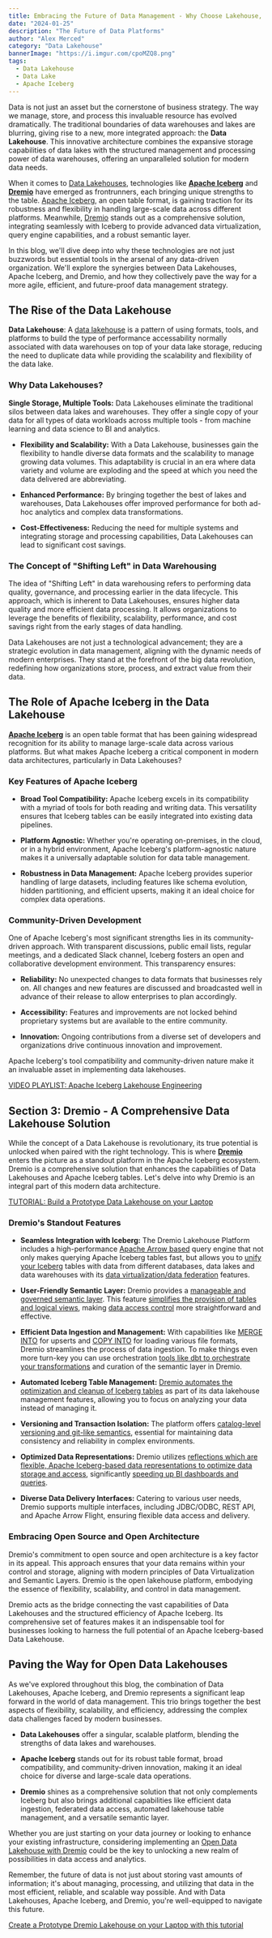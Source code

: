```yaml
---
title: Embracing the Future of Data Management - Why Choose Lakehouse, Iceberg, and Dremio?
date: "2024-01-25"
description: "The Future of Data Platforms"
author: "Alex Merced"
category: "Data Lakehouse"
bannerImage: "https://i.imgur.com/cpoMZQ8.png"
tags:
  - Data Lakehouse
  - Data Lake
  - Apache Iceberg
---
```


Data is not just an asset but the cornerstone of business strategy. The way we manage, store, and process this invaluable resource has evolved dramatically. The traditional boundaries of data warehouses and lakes are blurring, giving rise to a new, more integrated approach: the **Data Lakehouse**. This innovative architecture combines the expansive storage capabilities of data lakes with the structured management and processing power of data warehouses, offering an unparalleled solution for modern data needs.

When it comes to [Data Lakehouses](https://www.dremio.com/solutions/data-lakehouse/), technologies like [**Apache Iceberg**](https://bit.ly/am-iceberg-101) and [**Dremio**](https://bit.ly/am-dremio-get-started-external-blog) have emerged as frontrunners, each bringing unique strengths to the table. [Apache Iceberg](https://bit.ly/am-iceberg-101), an open table format, is gaining traction for its robustness and flexibility in handling large-scale data across different platforms. Meanwhile, [Dremio](https://bit.ly/am-dremio-get-started-external-blog) stands out as a comprehensive solution, integrating seamlessly with Iceberg to provide advanced data virtualization, query engine capabilities, and a robust semantic layer.

In this blog, we'll dive deep into why these technologies are not just buzzwords but essential tools in the arsenal of any data-driven organization. We'll explore the synergies between Data Lakehouses, Apache Iceberg, and Dremio, and how they collectively pave the way for a more agile, efficient, and future-proof data management strategy.

## The Rise of the Data Lakehouse

**Data Lakehouse**: A [data lakehouse](https://www.dremio.com/resources/guides/what-is-a-data-lakehouse/) is a pattern of using formats, tools, and platforms to build the type of performance accessability normally associated with data warehouses on top of your data lake storage, reducing the need to duplicate data while providing the scalability and flexibility of the data lake.

### Why Data Lakehouses?

**Single Storage, Multiple Tools:** Data Lakehouses eliminate the traditional silos between data lakes and warehouses. They offer a single copy of your data for all types of data workloads across multiple tools - from machine learning and data science to BI and analytics.

- **Flexibility and Scalability:** With a Data Lakehouse, businesses gain the flexibility to handle diverse data formats and the scalability to manage growing data volumes. This adaptability is crucial in an era where data variety and volume are exploding and the speed at which you need the data delivered are abbreviating.

- **Enhanced Performance:** By bringing together the best of lakes and warehouses, Data Lakehouses offer improved performance for both ad-hoc analytics and complex data transformations.

- **Cost-Effectiveness:** Reducing the need for multiple systems and integrating storage and processing capabilities, Data Lakehouses can lead to significant cost savings.

### The Concept of "Shifting Left" in Data Warehousing

The idea of "Shifting Left" in data warehousing refers to performing data quality, governance, and processing earlier in the data lifecycle. This approach, which is inherent to Data Lakehouses, ensures higher data quality and more efficient data processing. It allows organizations to leverage the benefits of flexibility, scalability, performance, and cost savings right from the early stages of data handling.

Data Lakehouses are not just a technological advancement; they are a strategic evolution in data management, aligning with the dynamic needs of modern enterprises. They stand at the forefront of the big data revolution, redefining how organizations store, process, and extract value from their data.

## The Role of Apache Iceberg in the Data Lakehouse

[**Apache Iceberg**](https://bit.ly/am-iceberg-101) is an open table format that has been gaining widespread recognition for its ability to manage large-scale data across various platforms. But what makes Apache Iceberg a critical component in modern data architectures, particularly in Data Lakehouses?

### Key Features of Apache Iceberg

- **Broad Tool Compatibility:** Apache Iceberg excels in its compatibility with a myriad of tools for both reading and writing data. This versatility ensures that Iceberg tables can be easily integrated into existing data pipelines.

- **Platform Agnostic:** Whether you're operating on-premises, in the cloud, or in a hybrid environment, Apache Iceberg's platform-agnostic nature makes it a universally adaptable solution for data table management.

- **Robustness in Data Management:** Apache Iceberg provides superior handling of large datasets, including features like schema evolution, hidden partitioning, and efficient upserts, making it an ideal choice for complex data operations.

### Community-Driven Development

One of Apache Iceberg's most significant strengths lies in its community-driven approach. With transparent discussions, public email lists, regular meetings, and a dedicated Slack channel, Iceberg fosters an open and collaborative development environment. This transparency ensures:

- **Reliability:** No unexpected changes to data formats that businesses rely on. All changes and new features are discussed and broadcasted well in advance of their release to allow enterprises to plan accordingly.

- **Accessibility:** Features and improvements are not locked behind proprietary systems but are available to the entire community.

- **Innovation:** Ongoing contributions from a diverse set of developers and organizations drive continuous innovation and improvement.

Apache Iceberg's tool compatibility and community-driven nature make it an invaluable asset in implementing data lakehouses.

[VIDEO PLAYLIST: Apache Iceberg Lakehouse Engineering](https://bit.ly/am-iceberg-lakehouse-engineering)

## Section 3: Dremio - A Comprehensive Data Lakehouse Solution

While the concept of a Data Lakehouse is revolutionary, its true potential is unlocked when paired with the right technology. This is where [**Dremio**](https://bit.ly/am-dremio-get-started-external-blog) enters the picture as a standout platform in the Apache Iceberg ecosystem. Dremio is a comprehensive solution that enhances the capabilities of Data Lakehouses and Apache Iceberg tables. Let's delve into why Dremio is an integral part of this modern data architecture.

[TUTORIAL: Build a Prototype Data Lakehouse on your Laptop](https://bit.ly/am-dremio-lakehouse-laptop)

### Dremio's Standout Features

- **Seamless Integration with Iceberg:** The Dremio Lakehouse Platform includes a high-performance [Apache Arrow based](https://www.dremio.com/blog/connecting-to-dremio-using-apache-arrow-flight-in-python/) query engine that not only makes querying Apache Iceberg tables fast, but allows you to [unify your Iceberg](https://www.dremio.com/blog/overcoming-data-silos-how-dremio-unifies-disparate-data-sources-for-seamless-analytics/) tables with data from different databases, data lakes and data warehouses with its [data virtualization/data federation](https://docs.dremio.com/cloud/sonar/data-sources/) features. 

- **User-Friendly Semantic Layer:** Dremio provides a [manageable and governed semantic layer](https://www.dremio.com/resources/guides/what-is-a-semantic-layer/). This feature [simplifies the provision of tables and logical views](https://www.dremio.com/blog/virtual-data-marts-101-the-benefits-and-how-to/), making [data access control](https://docs.dremio.com/cloud/security/access-control/) more straightforward and effective.

- **Efficient Data Ingestion and Management:** With capabilities like [MERGE INTO](https://docs.dremio.com/cloud/reference/sql/commands/merge/) for upserts and [COPY INTO](https://docs.dremio.com/cloud/reference/sql/commands/copy-into-table/) for loading various file formats, Dremio streamlines the process of data ingestion. To make things even more turn-key you can use orchestration [tools like dbt to orchestrate your transformations](https://www.dremio.com/blog/using-dbt-to-manage-your-dremio-semantic-layer/) and curation of the semantic layer in Dremio.

- **Automated Iceberg Table Management:** [Dremio automates the optimization and cleanup of Iceberg tables](https://docs.dremio.com/cloud/arctic/automatic-optimization) as part of its data lakehouse management features, allowing you to focus on analyzing your data instead of managing it.

- **Versioning and Transaction Isolation:** The platform offers [catalog-level versioning and git-like semantics](https://docs.dremio.com/cloud/arctic/data-branching/), essential for maintaining data consistency and reliability in complex environments.

- **Optimized Data Representations:** Dremio utilizes [reflections which are flexible, Apache Iceberg-based data representations to optimize data storage and access](https://docs.dremio.com/cloud/sonar/reflections/), significantly [speeding up BI dashboards and queries](https://www.dremio.com/blog/bi-dashboard-acceleration-cubes-extracts-and-dremios-reflections/).

- **Diverse Data Delivery Interfaces:** Catering to various user needs, Dremio supports multiple interfaces, including JDBC/ODBC, REST API, and Apache Arrow Flight, ensuring flexible data access and delivery.

### Embracing Open Source and Open Architecture

Dremio's commitment to open source and open architecture is a key factor in its appeal. This approach ensures that your data remains within your control and storage, aligning with modern principles of Data Virtualization and Semantic Layers. Dremio is the open lakehouse platform, embodying the essence of flexibility, scalability, and control in data management.

Dremio acts as the bridge connecting the vast capabilities of Data Lakehouses and the structured efficiency of Apache Iceberg. Its comprehensive set of features makes it an indispensable tool for businesses looking to harness the full potential of an Apache Iceberg-based Data Lakehouse.

## Paving the Way for Open Data Lakehouses

As we've explored throughout this blog, the combination of Data Lakehouses, Apache Iceberg, and Dremio represents a significant leap forward in the world of data management. This trio brings together the best aspects of flexibility, scalability, and efficiency, addressing the complex data challenges faced by modern businesses.

- **Data Lakehouses** offer a singular, scalable platform, blending the strengths of data lakes and warehouses.

- **Apache Iceberg** stands out for its robust table format, broad compatibility, and community-driven innovation, making it an ideal choice for diverse and large-scale data operations.

- **Dremio** shines as a comprehensive solution that not only complements Iceberg but also brings additional capabilities like efficient data ingestion, federated data access, automated lakehouse table management, and a versatile semantic layer.

Whether you are just starting on your data journey or looking to enhance your existing infrastructure, considering implementing an [Open Data Lakehouse with Dremio](https://bit.ly/am-dremio-get-started-external-blog) could be the key to unlocking a new realm of possibilities in data access and analytics.

Remember, the future of data is not just about storing vast amounts of information; it's about managing, processing, and utilizing that data in the most efficient, reliable, and scalable way possible. And with Data Lakehouses, Apache Iceberg, and Dremio, you're well-equipped to navigate this future.

[Create a Prototype Dremio Lakehouse on your Laptop with this tutorial](https://bit.ly/am-dremio-lakehouse-laptop)